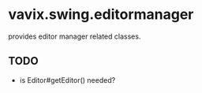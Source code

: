 # vavix.swing.editormanager 

provides editor manager related classes.

## TODO

 * is Editor#getEditor() needed?
